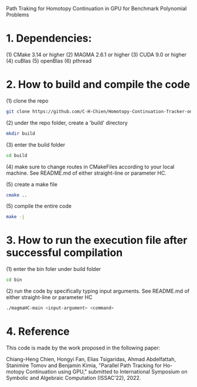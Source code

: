 Path Traking for Homotopy Continuation in GPU for Benchmark Polynomial Problems

# 1. Dependencies:
(1) CMake 3.14 or higher
(2) MAGMA 2.6.1 or higher
(3) CUDA 9.0 or higher
(4) cuBlas
(5) openBlas
(6) pthread

# 2. How to build and compile the code
(1) clone the repo
```bash
git clone https://github.com/C-H-Chien/Homotopy-Continuation-Tracker-on-GPU.git
```
(2) under the repo folder, create a 'build' directory
```bash
mkdir build
```
(3) enter the build folder
```bash
cd build
```

(4) make sure to change routes in CMakeFiles according to your local machine. See README.md of either straight-line or parameter HC.

(5) create a make file
```bash
cmake ..
```
(5) compile the entire code
```bash
make -j
```

# 3. How to run the execution file after successful compilation
(1) enter the bin foler under build folder
```bash
cd bin
```

(2) run the code by specifically typing input arguments. See README.md of either straight-line or parameter HC
```bash
./magmaHC-main <input-argument> <command>
```

# 4. Reference
This code is made by the work proposed in the following paper:

Chiang-Heng Chien, Hongyi Fan, Elias Tsigaridas, Ahmad Abdelfattah,
Stanimire Tomov and Benjamin Kimia, "Parallel Path Tracking for Ho-
motopy Continuation using GPU," submitted to International Symposium
on Symbolic and Algebraic Computation (ISSAC’22), 2022.

